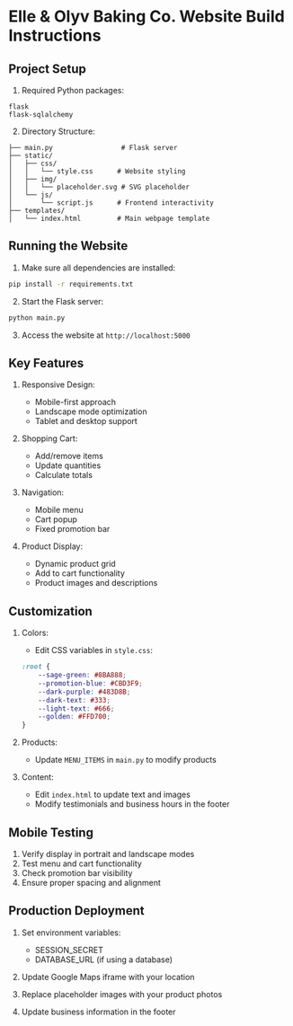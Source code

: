 # Elle & Olyv Baking Co. Website Build Instructions

## Project Setup

1. Required Python packages:
```
flask
flask-sqlalchemy
```

2. Directory Structure:
```
├── main.py                 # Flask server
├── static/
│   ├── css/
│   │   └── style.css      # Website styling
│   ├── img/
│   │   └── placeholder.svg # SVG placeholder
│   └── js/
│       └── script.js      # Frontend interactivity
├── templates/
│   └── index.html         # Main webpage template
```

## Running the Website

1. Make sure all dependencies are installed:
```bash
pip install -r requirements.txt
```

2. Start the Flask server:
```bash
python main.py
```

3. Access the website at `http://localhost:5000`

## Key Features

1. Responsive Design:
   - Mobile-first approach
   - Landscape mode optimization
   - Tablet and desktop support

2. Shopping Cart:
   - Add/remove items
   - Update quantities
   - Calculate totals

3. Navigation:
   - Mobile menu
   - Cart popup
   - Fixed promotion bar

4. Product Display:
   - Dynamic product grid
   - Add to cart functionality
   - Product images and descriptions

## Customization

1. Colors:
   - Edit CSS variables in `style.css`:
   ```css
   :root {
       --sage-green: #8BA888;
       --promotion-blue: #CBD3F9;
       --dark-purple: #483D8B;
       --dark-text: #333;
       --light-text: #666;
       --golden: #FFD700;
   }
   ```

2. Products:
   - Update `MENU_ITEMS` in `main.py` to modify products

3. Content:
   - Edit `index.html` to update text and images
   - Modify testimonials and business hours in the footer

## Mobile Testing

1. Verify display in portrait and landscape modes
2. Test menu and cart functionality
3. Check promotion bar visibility
4. Ensure proper spacing and alignment

## Production Deployment

1. Set environment variables:
   - SESSION_SECRET
   - DATABASE_URL (if using a database)

2. Update Google Maps iframe with your location

3. Replace placeholder images with your product photos

4. Update business information in the footer
